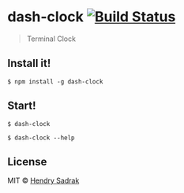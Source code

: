 # dash-clock [![Build Status](https://travis-ci.org/hendrysadrak/dash-clock.svg?branch=master)](https://travis-ci.org/hendrysadrak/dash-clock)

> Terminal Clock


## Install it!

```
$ npm install -g dash-clock
```


## Start!

```
$ dash-clock
```
```
$ dash-clock --help
```


## License

MIT © [Hendry Sadrak](https://hendrysadrak.com)
